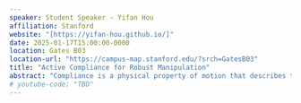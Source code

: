 ```yaml
---
speaker: Student Speaker - Yifan Hou
affiliation: Stanford
website: "[https://yifan-hou.github.io/]"
date: 2025-01-17T15:00:00-0000
location: Gates B03
location-url: "https://campus-map.stanford.edu/?srch=GatesB03"
title: "Active Compliance for Robust Manipulation"
abstract: "Compliance is a physical property of motion that describes the elastic relationship brings force and motion variations. A suitable compliance profile brings robustness to robotic manipulation by handling uncertainties gracefully. In this talk, I will introduce two sets of methods for designing compliance control in manipulation tasks. I will first walk through manipulation robustness analytically, and show the role compliance control can play to improve it. With basic modeling information, the optimal control/motion plan can be computed efficiently. Then I will talk about how to learn a compliant manipulation policy directly from human demonstrations. We propose Adaptive Compliance Policy (ACP), a framework that learns to dynamically adjust system compliance both spatially and temporally for given manipulation tasks from human demonstrations."
# youtube-code: "TBD"
---
```

